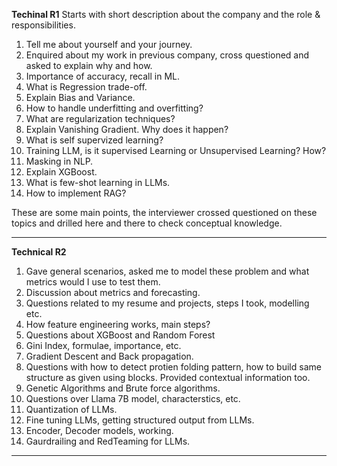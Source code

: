 **Techinal R1**
Starts with short description about the company and the role & responsibilities. 
1. Tell me about yourself and your journey.
2. Enquired about my work in previous company, cross questioned and asked to explain why and how.
3. Importance of accuracy, recall in ML.
4. What is Regression trade-off.
5. Explain Bias and Variance. 
6. How to handle underfitting and overfitting?
7. What are regularization techniques?
8. Explain Vanishing Gradient. Why does it happen?
9. What is self supervized learning?
10. Training LLM, is it supervised Learning or Unsupervised Learning? How?
11. Masking in NLP.
12. Explain XGBoost.
13. What is few-shot learning in LLMs.
14. How to implement RAG?
    
These are some main points, the interviewer crossed questioned on these topics and drilled here and there to check conceptual knowledge.

---
**Technical R2**
1. Gave general scenarios, asked me to model these problem and what metrics would I use to test them. 
2. Discussion about metrics and forecasting. 
3. Questions related to my resume and projects, steps I took, modelling etc.
4. How feature engineering works, main steps?
5. Questions about XGBoost and Random Forest
6. Gini Index, formulae, importance, etc.
7. Gradient Descent and Back propagation.
8. Questions with how to detect protien folding pattern, how to build same structure as given using blocks. Provided contextual information too.
9. Genetic Algorithms and Brute force algorithms. 
10. Questions over Llama 7B model, characterstics, etc.
11. Quantization of LLMs.
12. Fine tuning LLMs, getting structured output from LLMs.
13. Encoder, Decoder models, working.
14. Gaurdrailing and RedTeaming for LLMs. 
---
